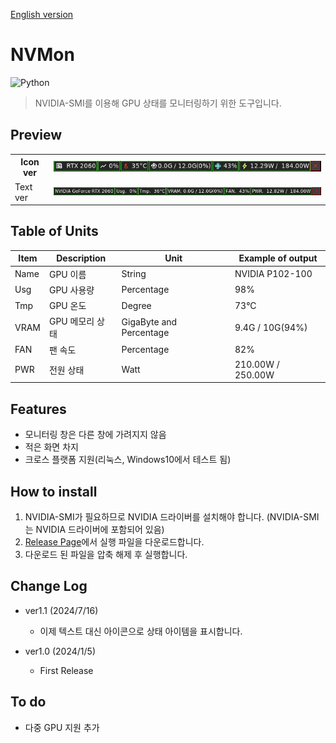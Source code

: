 [English version](https://github.com/kuper0201/NVMon/blob/main/README_eng.md)

# NVMon
![Python](https://img.shields.io/badge/Python3-3776AB?style=for-the-badge&logo=Python&logoColor=white)

> NVIDIA-SMI를 이용해 GPU 상태를 모니터링하기 위한 도구입니다.

## Preview

<table>
    <tbody>
        <tr>
            <th>Icon ver</th>
            <th><img src="images/icon_ver.png" width="600"/></th>
        </tr>
        <tr>
            <td>Text ver</td>
            <td><img src="images/text_ver.png" width="600"/></td>
        </tr>
    </tbody>
</table>

## Table of Units
|Item|Description|Unit|Example of output|
|---|---|---|---|
|Name|GPU 이름|String|NVIDIA P102-100|
|Usg|GPU 사용량|Percentage|98%|
|Tmp|GPU 온도|Degree|73°C|
|VRAM|GPU 메모리 상태|GigaByte and Percentage|9.4G / 10G(94%)|
|FAN|팬 속도|Percentage|82%|
|PWR|전원 상태|Watt|210.00W / 250.00W|

## Features
- 모니터링 창은 다른 창에 가려지지 않음
- 적은 화면 차지
- 크로스 플랫폼 지원(리눅스, Windows10에서 테스트 됨)

## How to install
1. NVIDIA-SMI가 필요하므로 NVIDIA 드라이버를 설치해야 합니다. (NVIDIA-SMI는 NVIDIA 드라이버에 포함되어 있음)
2. [Release Page](https://github.com/kuper0201/NVMon/releases)에서 실행 파일을 다운로드합니다.
3. 다운로드 된 파일을 압축 해제 후 실행합니다.

## Change Log
- ver1.1 (2024/7/16)
    - 이제 텍스트 대신 아이콘으로 상태 아이템을 표시합니다.
    
- ver1.0 (2024/1/5)
    - First Release

## To do
- 다중 GPU 지원 추가
